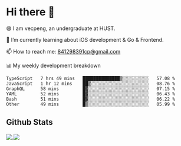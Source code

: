 
# Hi there 👋
😄 I am vecpeng, an undergraduate at HUST.

🌱 I’m currently learning about iOS development & Go & Frontend.

📫 How to reach me: 841298391cp@gmail.com

📊 My weekly development breakdown
<!--START_SECTION:waka-->

```text
TypeScript   7 hrs 49 mins   ██████████████▒░░░░░░░░░░   57.08 %
JavaScript   1 hr 12 mins    ██▒░░░░░░░░░░░░░░░░░░░░░░   08.76 %
GraphQL      58 mins         █▓░░░░░░░░░░░░░░░░░░░░░░░   07.15 %
YAML         52 mins         █▓░░░░░░░░░░░░░░░░░░░░░░░   06.43 %
Bash         51 mins         █▓░░░░░░░░░░░░░░░░░░░░░░░   06.22 %
Other        49 mins         █▒░░░░░░░░░░░░░░░░░░░░░░░   05.99 %
```

<!--END_SECTION:waka-->

## Github Stats
<a href="https://github.com/anuraghazra/github-readme-stats">
  <img align="center" src="https://github-readme-stats.vercel.app/api?username=vecpeng&count_private=true&hide=stars" />
</a>
<a href="https://github.com/anuraghazra/convoychat">
  <img align="center" src="https://github-readme-stats.vercel.app/api/top-langs/?username=vecpeng&layout=compact" />
</a>
